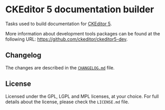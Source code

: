 CKEditor 5 documentation builder
================================

Tasks used to build documentation for [CKEditor 5](https://ckeditor5.github.io).

More information about development tools packages can be found at the following URL: <https://github.com/ckeditor/ckeditor5-dev>.

## Changelog

The changes are described in the [`CHANGELOG.md`](https://github.com/ckeditor/ckeditor5-dev/blob/master/packages/ckeditor5-dev-docs/CHANGELOG.md) file.

## License

Licensed under the GPL, LGPL and MPL licenses, at your choice. For full details about the license, please check the `LICENSE.md` file.
